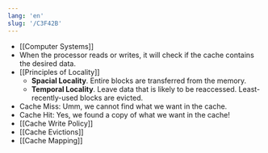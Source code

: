 ```yaml
---
lang: 'en'
slug: '/C3F42B'
---
```


- [[Computer Systems]]
- When the processor reads or writes, it will check if the cache contains the desired data.
- [[Principles of Locality]]
  - **Spacial Locality**. Entire blocks are transferred from the memory.
  - **Temporal Locality**. Leave data that is likely to be reaccessed. Least-recently-used blocks are evicted.
- Cache Miss: Umm, we cannot find what we want in the cache.
- Cache Hit: Yes, we found a copy of what we want in the cache!
- [[Cache Write Policy]]
- [[Cache Evictions]]
- [[Cache Mapping]]
